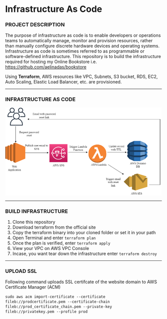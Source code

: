 # Infrastructure As Code

### PROJECT DESCRIPTION

The purpose of infrastructure as code is to enable developers or operations teams to automatically manage, monitor and provision resources, rather than manually configure discrete hardware devices and operating systems.
Infrastructure as code is sometimes referred to as programmable or software-defined infrastructure.
This repository is to build the infrastructure required for hosting my Online Bookstore i.e. https://github.com/aelinadas/bookstore

Using **Terraform**, AWS resources like VPC, Subnets, S3 bucket, RDS, EC2, Auto Scaling, Elastic Load Balancer, etc. are provisioned.

---

### INFRASTRUCTURE AS CODE

<img alt="IaaC" src="https://github.com/aelinadas/aws-infrastructure/blob/main/images/Lambda.png" />

---

### BUILD INFRASTRUCTURE

1. Clone this repository
2. Download terraform from the official site
3. Copy the terraform binary into your cloned folder or set it in your path
4. Open Terminal and enter `terraform plan`
5. Once the plan is verified, enter `terraform apply`
6. View your VPC on AWS VPC Console
7. Incase, you want tear down the infrastructure enter `terraform destroy`

---

### UPLOAD SSL

Following command uploads SSL certifcate of the website domain to AWS Certificate Manager (ACM)

```
sudo aws acm import-certificate --certificate fileb://prodcertificate.pem --certificate-chain fileb://prod_certificate_chain.pem --private-key fileb://privatekey.pem --profile prod
```